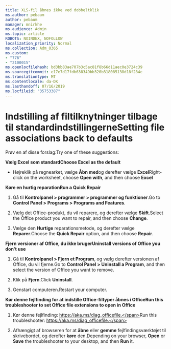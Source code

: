 ```yaml
---
title: XLS-fil åbnes ikke ved dobbeltklik
ms.author: pebaum
author: pebaum
manager: mnirkhe
ms.audience: Admin
ms.topic: article
ROBOTS: NOINDEX, NOFOLLOW
localization_priority: Normal
ms.collection: Adm_O365
ms.custom:
- "776"
- "2100015"
ms.openlocfilehash: bd3bb83ae707b3c5ac81f8b66d11aec0e3724c39
ms.sourcegitcommit: e17e7d17fdb638349bb320b318085138d18f284c
ms.translationtype: MT
ms.contentlocale: da-DK
ms.lasthandoff: 07/16/2019
ms.locfileid: "35753387"
---
```

# <a name="setting-file-associations-back-to-defaults"></a><span data-ttu-id="59973-102">Indstilling af filtilknytninger tilbage til standardindstillingerne</span><span class="sxs-lookup"><span data-stu-id="59973-102">Setting file associations back to defaults</span></span>

<span data-ttu-id="59973-103">Prøv en af disse forslag:</span><span class="sxs-lookup"><span data-stu-id="59973-103">Try one of these suggestions:</span></span>

<span data-ttu-id="59973-104">**Vælg Excel som standard**</span><span class="sxs-lookup"><span data-stu-id="59973-104">**Choose Excel as the default**</span></span>

* <span data-ttu-id="59973-105">Højreklik på regnearket, vælge **Åbn med**og derefter vælge **Excel**</span><span class="sxs-lookup"><span data-stu-id="59973-105">Right-click on the worksheet, choose **Open with**, and then choose **Excel**</span></span>

<span data-ttu-id="59973-106">**Køre en hurtig reparation**</span><span class="sxs-lookup"><span data-stu-id="59973-106">**Run a Quick Repair**</span></span>

1. <span data-ttu-id="59973-107">Gå til **Kontrolpanel > programmer > programmer og funktioner**.</span><span class="sxs-lookup"><span data-stu-id="59973-107">Go to **Control Panel > Programs > Programs and Features**.</span></span>

2. <span data-ttu-id="59973-108">Vælg det Office-produkt, du vil reparere, og derefter vælge **Skift**.</span><span class="sxs-lookup"><span data-stu-id="59973-108">Select the Office product you want to repair, and then choose **Change**.</span></span>

3. <span data-ttu-id="59973-109">Vælge den **Hurtige** reparationsmetode, og derefter vælge **Reparer**.</span><span class="sxs-lookup"><span data-stu-id="59973-109">Choose the **Quick Repair** option, and then choose **Repair**.</span></span>

<span data-ttu-id="59973-110">**Fjern versioner af Office, du ikke bruger**</span><span class="sxs-lookup"><span data-stu-id="59973-110">**Uninstall versions of Office you don't use**</span></span>

1. <span data-ttu-id="59973-111">Gå til **Kontrolpanel > Fjern et Program**, og vælg derefter versionen af Office, du vil fjerne.</span><span class="sxs-lookup"><span data-stu-id="59973-111">Go to **Control Panel > Uninstall a Program**, and then select the version of Office you want to remove.</span></span>

2. <span data-ttu-id="59973-112">Klik på **Fjern**.</span><span class="sxs-lookup"><span data-stu-id="59973-112">Click **Uninstall**.</span></span>

3. <span data-ttu-id="59973-113">Genstart computeren.</span><span class="sxs-lookup"><span data-stu-id="59973-113">Restart your computer.</span></span>

<span data-ttu-id="59973-114">**Kør denne fejlfinding for at indstille Office-filtyper åbnes i Office**</span><span class="sxs-lookup"><span data-stu-id="59973-114">**Run this troubleshooter to set Office file extensions to open in Office**</span></span>

1. <span data-ttu-id="59973-115">Kør denne fejlfinding: https://aka.ms/diag_officefile.</span><span class="sxs-lookup"><span data-stu-id="59973-115">Run this troubleshooter: https://aka.ms/diag_officefile.</span></span>

2. <span data-ttu-id="59973-116">Afhængigt af browseren for at **åbne** eller **gemme** fejlfindingsværktøjet til skrivebordet, og derefter **køre** den.</span><span class="sxs-lookup"><span data-stu-id="59973-116">Depending on your browser, **Open** or **Save** the troubleshooter to your desktop, and then **Run** it.</span></span>
